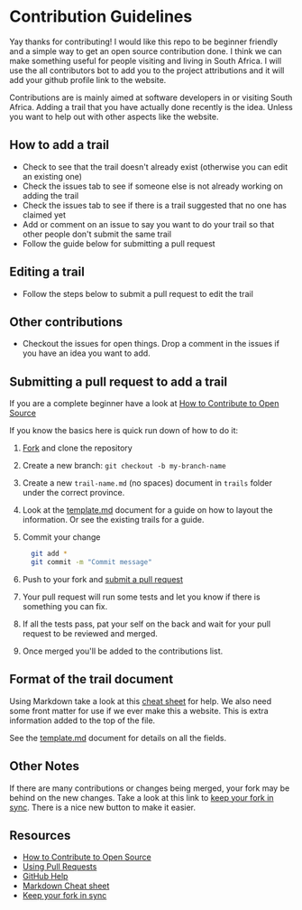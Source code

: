 # Contribution Guidelines

Yay thanks for contributing! I would like this repo to be beginner friendly and a simple way to get an open source contribution done. I think we can make something useful for people visiting and living in South Africa. I will use the all contributors bot to add you to the project attributions and it will add your github profile link to the website.

Contributions are is mainly aimed at software developers in or visiting South Africa. Adding a trail that you have actually done recently is the idea. Unless you want to help out with other aspects like the website.

## How to add a trail

- Check to see that the trail doesn't already exist (otherwise you can edit an existing one)
- Check the issues tab to see if someone else is not already working on adding the trail
- Check the issues tab to see if there is a trail suggested that no one has claimed yet
- Add or comment on an issue to say you want to do your trail so that other people don't submit the same trail
- Follow the guide below for submitting a pull request

## Editing a trail

- Follow the steps below to submit a pull request to edit the trail

## Other contributions

- Checkout the issues for open things. Drop a comment in the issues if you have an idea you want to add.

## Submitting a pull request to add a trail

If you are a complete beginner have a look at [How to Contribute to Open Source](https://opensource.guide/how-to-contribute/)

If you know the basics here is quick run down of how to do it:

1. [Fork](https://github.com/runningdeveloper/trails-data/fork) and clone the repository
2. Create a new branch: `git checkout -b my-branch-name`
3. Create a new `trail-name.md` (no spaces) document in `trails` folder under the correct province.
4. Look at the [template.md](template.md) document for a guide on how to layout the information. Or see the existing trails for a guide.
5. Commit your change

    ```bash
      git add *
      git commit -m "Commit message"
    ```
6. Push to your fork and [submit a pull request](https://github.com/runningdeveloper/trails-data/compare)
7. Your pull request will run some tests and let you know if there is something you can fix.
8. If all the tests pass, pat your self on the back and wait for your pull request to be reviewed and merged.
9. Once merged you'll be added to the contributions list.

## Format of the trail document

Using Markdown take a look at this [cheat sheet](https://www.markdownguide.org/cheat-sheet/) for help.
We also need some front matter for use if we ever make this a website. This is extra information added to the top of the file.

See the [template.md](template.md) document for details on all the fields.

## Other Notes

If there are many contributions or changes being merged, your fork may be behind on the new changes. Take a look at this link to [keep your fork in sync](https://docs.github.com/en/github/collaborating-with-issues-and-pull-requests/syncing-a-fork). There is a nice new button to make it easier.

## Resources

- [How to Contribute to Open Source](https://opensource.guide/how-to-contribute/)
- [Using Pull Requests](https://help.github.com/articles/about-pull-requests/)
- [GitHub Help](https://help.github.com)
- [Markdown Cheat sheet](https://www.markdownguide.org/cheat-sheet/)
- [Keep your fork in sync](https://docs.github.com/en/github/collaborating-with-issues-and-pull-requests/syncing-a-fork)